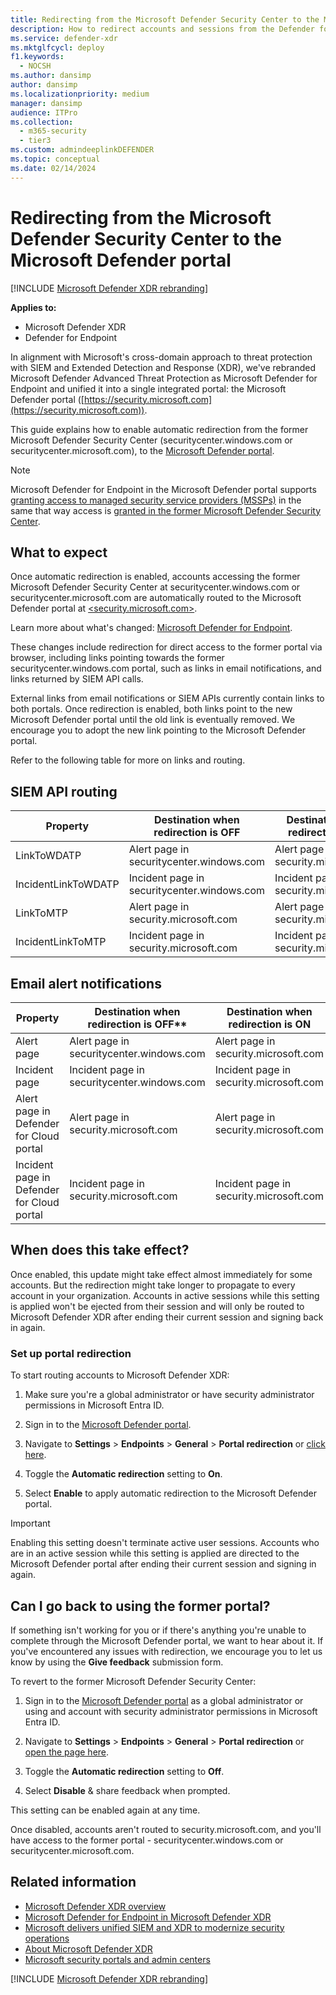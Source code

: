```yaml
---
title: Redirecting from the Microsoft Defender Security Center to the Microsoft Defender portal
description: How to redirect accounts and sessions from the Defender for Endpoint to Microsoft Defender XDR.
ms.service: defender-xdr
ms.mktglfcycl: deploy
f1.keywords:
  - NOCSH
ms.author: dansimp
author: dansimp
ms.localizationpriority: medium
manager: dansimp
audience: ITPro
ms.collection:
  - m365-security
  - tier3
ms.custom: admindeeplinkDEFENDER
ms.topic: conceptual
ms.date: 02/14/2024
---
```


# Redirecting from the Microsoft Defender Security Center to the Microsoft Defender portal

[!INCLUDE [Microsoft Defender XDR rebranding](../includes/microsoft-defender.md)]

**Applies to:**
- Microsoft Defender XDR
- Defender for Endpoint

In alignment with Microsoft's cross-domain approach to threat protection with SIEM and Extended Detection and Response (XDR), we've rebranded Microsoft Defender Advanced Threat Protection as Microsoft Defender for Endpoint and unified it into a single integrated portal: the Microsoft Defender portal ([https://security.microsoft.com](https://security.microsoft.com)).

This guide explains how to enable automatic redirection from the former Microsoft Defender Security Center (securitycenter.windows.com or securitycenter.microsoft.com), to the <a href="https://go.microsoft.com/fwlink/p/?linkid=2077139" target="_blank">Microsoft Defender portal</a>.

> [!NOTE]
> Microsoft Defender for Endpoint in the Microsoft Defender portal supports [granting access to managed security service providers (MSSPs)](/windows/security/threat-protection/microsoft-defender-atp/grant-mssp-access) in the same that way access is [granted in the former Microsoft Defender Security Center](./mssp-access.md).

## What to expect

Once automatic redirection is enabled, accounts accessing the former Microsoft Defender Security Center at securitycenter.windows.com or securitycenter.microsoft.com are automatically routed to the Microsoft Defender portal at <a href="https://go.microsoft.com/fwlink/p/?linkid=2077139" target="_blank"><security.microsoft.com></a>.

Learn more about what's changed: [Microsoft Defender for Endpoint](microsoft-365-security-center-mde.md).

These changes include redirection for direct access to the former portal via browser, including links pointing towards the former securitycenter.windows.com portal, such as links in email notifications, and links returned by SIEM API calls.

External links from email notifications or SIEM APIs currently contain links to both portals. Once redirection is enabled, both links point to the new Microsoft Defender portal until the old link is eventually removed. We encourage you to adopt the new link pointing to the Microsoft Defender portal.

Refer to the following table for more on links and routing.

## SIEM API routing

| Property | Destination when redirection is OFF | Destination when redirection is ON |
|---------|---------|---------|
| LinkToWDATP | Alert page in securitycenter.windows.com | Alert page in security.microsoft.com |
| IncidentLinkToWDATP | Incident page in securitycenter.windows.com | Incident page in security.microsoft.com |
| LinkToMTP | Alert page in security.microsoft.com | Alert page in security.microsoft.com |
| IncidentLinkToMTP | Incident page in security.microsoft.com | Incident page in security.microsoft.com |

## Email alert notifications

| Property | Destination when redirection is OFF** | Destination when redirection is ON |
|---------|---------|---------|
| Alert page | Alert page in securitycenter.windows.com | Alert page in security.microsoft.com |
| Incident page |Incident page in securitycenter.windows.com | Incident page in security.microsoft.com |
| Alert page in Defender for Cloud portal | Alert page in security.microsoft.com | Alert page in security.microsoft.com |
| Incident page in Defender for Cloud portal | Incident page in security.microsoft.com | Incident page in security.microsoft.com |

## When does this take effect?

Once enabled, this update might take effect almost immediately for some accounts. But the redirection might take longer to propagate to every account in your organization. Accounts in active sessions while this setting is applied won't be ejected from their session and will only be routed to Microsoft Defender XDR after ending their current session and signing back in again.

### Set up portal redirection

To start routing accounts to Microsoft Defender XDR:

1. Make sure you're a global administrator or have security administrator permissions in Microsoft Entra ID.

2. Sign in to the <a href="https://go.microsoft.com/fwlink/p/?linkid=2077139" target="_blank">Microsoft Defender portal</a>.

3. Navigate to **Settings** \> **Endpoints** \> **General** \> **Portal redirection** or [click here](https://security.microsoft.com/preferences2/portal_redirection).

4. Toggle the **Automatic redirection** setting to **On**.

5. Select **Enable** to apply automatic redirection to the Microsoft Defender portal.

> [!IMPORTANT]
> Enabling this setting doesn't terminate active user sessions. Accounts who are in an active session while this setting is applied are directed to the Microsoft Defender portal after ending their current session and signing in again.

## Can I go back to using the former portal?

If something isn't working for you or if there's anything you're unable to complete through the Microsoft Defender portal, we want to hear about it. If you've encountered any issues with redirection, we encourage you to let us know by using the **Give feedback** submission form.

To revert to the former Microsoft Defender Security Center:

1. Sign in to the <a href="https://go.microsoft.com/fwlink/p/?linkid=2077139" target="_blank">Microsoft Defender portal</a> as a global administrator or using and account with security administrator permissions in Microsoft Entra ID.

2. Navigate to **Settings** \> **Endpoints** \> **General** \> **Portal redirection** or [open the page here](https://security.microsoft.com/preferences2/portal_redirection).

3. Toggle the **Automatic redirection** setting to **Off**.

4. Select **Disable** & share feedback when prompted.

This setting can be enabled again at any time.

Once disabled, accounts aren't routed to security.microsoft.com, and you'll have access to the former portal - securitycenter.windows.com or securitycenter.microsoft.com.

## Related information

- [Microsoft Defender XDR overview](microsoft-365-defender.md)
- [Microsoft Defender for Endpoint in Microsoft Defender XDR](microsoft-365-security-center-mde.md)
- [Microsoft delivers unified SIEM and XDR to modernize security operations](https://www.microsoft.com/security/blog/?p=91813)
- [About Microsoft Defender XDR](https://www.microsoft.com/microsoft-365/security/microsoft-365-defender)
- [Microsoft security portals and admin centers](portals.md)

[!INCLUDE [Microsoft Defender XDR rebranding](../../includes/defender-m3d-techcommunity.md)]
